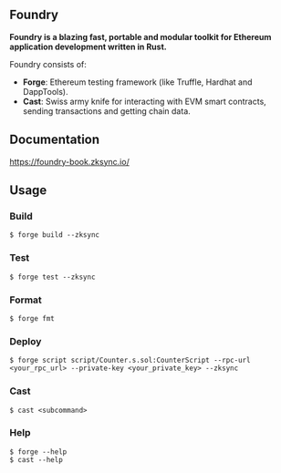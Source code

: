## Foundry

**Foundry is a blazing fast, portable and modular toolkit for Ethereum application development written in Rust.**

Foundry consists of:

-   **Forge**: Ethereum testing framework (like Truffle, Hardhat and DappTools).
-   **Cast**: Swiss army knife for interacting with EVM smart contracts, sending transactions and getting chain data.

## Documentation

https://foundry-book.zksync.io/

## Usage

### Build

```shell
$ forge build --zksync
```

### Test

```shell
$ forge test --zksync
```

### Format

```shell
$ forge fmt
```

### Deploy

```shell
$ forge script script/Counter.s.sol:CounterScript --rpc-url <your_rpc_url> --private-key <your_private_key> --zksync
```

### Cast

```shell
$ cast <subcommand>
```

### Help

```shell
$ forge --help
$ cast --help
```
